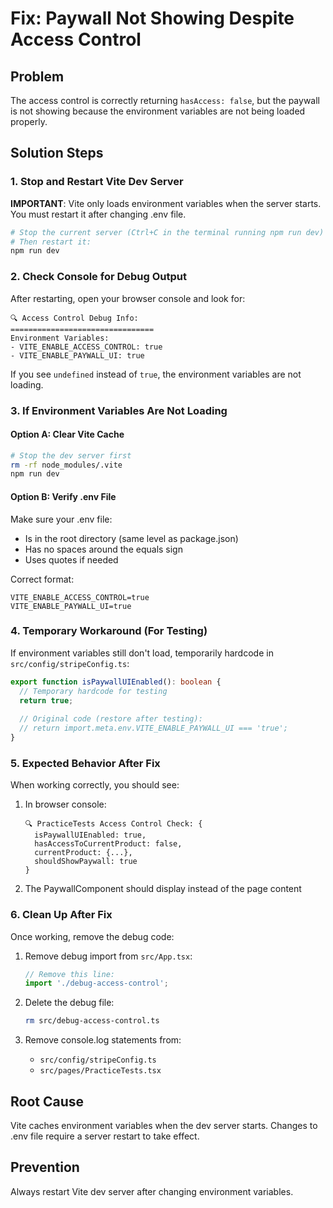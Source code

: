 # Fix: Paywall Not Showing Despite Access Control

## Problem
The access control is correctly returning `hasAccess: false`, but the paywall is not showing because the environment variables are not being loaded properly.

## Solution Steps

### 1. Stop and Restart Vite Dev Server
**IMPORTANT**: Vite only loads environment variables when the server starts. You must restart it after changing .env file.

```bash
# Stop the current server (Ctrl+C in the terminal running npm run dev)
# Then restart it:
npm run dev
```

### 2. Check Console for Debug Output
After restarting, open your browser console and look for:

```
🔍 Access Control Debug Info:
================================
Environment Variables:
- VITE_ENABLE_ACCESS_CONTROL: true
- VITE_ENABLE_PAYWALL_UI: true
```

If you see `undefined` instead of `true`, the environment variables are not loading.

### 3. If Environment Variables Are Not Loading

#### Option A: Clear Vite Cache
```bash
# Stop the dev server first
rm -rf node_modules/.vite
npm run dev
```

#### Option B: Verify .env File
Make sure your .env file:
- Is in the root directory (same level as package.json)
- Has no spaces around the equals sign
- Uses quotes if needed

Correct format:
```
VITE_ENABLE_ACCESS_CONTROL=true
VITE_ENABLE_PAYWALL_UI=true
```

### 4. Temporary Workaround (For Testing)
If environment variables still don't load, temporarily hardcode in `src/config/stripeConfig.ts`:

```typescript
export function isPaywallUIEnabled(): boolean {
  // Temporary hardcode for testing
  return true;
  
  // Original code (restore after testing):
  // return import.meta.env.VITE_ENABLE_PAYWALL_UI === 'true';
}
```

### 5. Expected Behavior After Fix
When working correctly, you should see:

1. In browser console:
   ```
   🔍 PracticeTests Access Control Check: {
     isPaywallUIEnabled: true,
     hasAccessToCurrentProduct: false,
     currentProduct: {...},
     shouldShowPaywall: true
   }
   ```

2. The PaywallComponent should display instead of the page content

### 6. Clean Up After Fix
Once working, remove the debug code:

1. Remove debug import from `src/App.tsx`:
   ```typescript
   // Remove this line:
   import './debug-access-control';
   ```

2. Delete the debug file:
   ```bash
   rm src/debug-access-control.ts
   ```

3. Remove console.log statements from:
   - `src/config/stripeConfig.ts`
   - `src/pages/PracticeTests.tsx`

## Root Cause
Vite caches environment variables when the dev server starts. Changes to .env file require a server restart to take effect.

## Prevention
Always restart Vite dev server after changing environment variables.